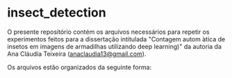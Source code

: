 # insect_detection

O presente repositório contém os arquivos necessários para repetir os experimentos feitos para a dissertação intitulada "Contagem autom ́atica de insetos em imagens de armadilhas utilizando deep learning)" da autoria da Ana Cláudia Teixeira (anaclaudia13@gmail.com).

Os arquivos estão organizados da seguinte forma:
